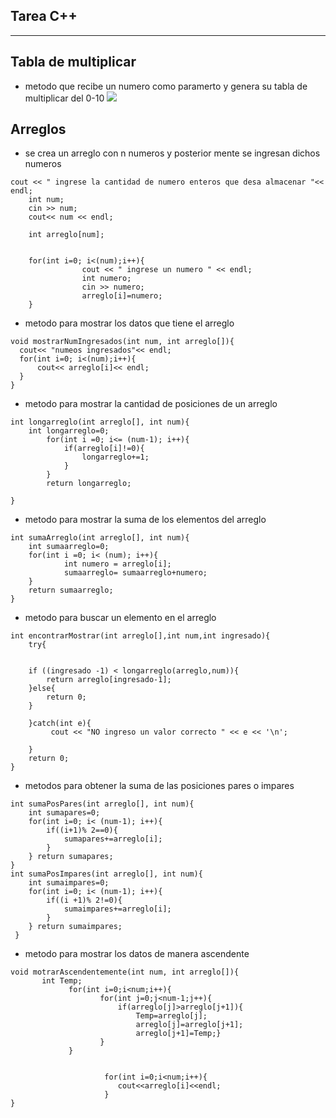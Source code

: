 Tarea C++
--------------
-----------------

Tabla de multiplicar
--------------------
+ metodo que recibe un numero como paramerto y genera su tabla de multiplicar del 0-10
![](https://i.imgur.com/L9YfAHZ.png)

Arreglos
----------
+ se crea un arreglo con n numeros y posterior mente se ingresan dichos numeros

~~~
cout << " ingrese la cantidad de numero enteros que desa almacenar "<< endl;
	int num;
	cin >> num;
	cout<< num << endl;

	int arreglo[num];


	for(int i=0; i<(num);i++){
				cout << " ingrese un numero " << endl;
				int numero;
				cin >> numero;
				arreglo[i]=numero;
	}
  ~~~
 + metodo para mostrar los datos que tiene el arreglo
  
  ~~~
  void mostrarNumIngresados(int num, int arreglo[]){
	cout<< "numeos ingresados"<< endl;
	for(int i=0; i<(num);i++){
		cout<< arreglo[i]<< endl;
	}
}
~~~

+ metodo para mostrar la cantidad de posiciones de un arreglo
~~~
int longarreglo(int arreglo[], int num){
	int longarreglo=0;
		for(int i =0; i<= (num-1); i++){
			if(arreglo[i]!=0){
				longarreglo+=1;
			}
		}
		return longarreglo;

}
~~~

+ metodo para mostrar la suma de los elementos del arreglo
~~~
int sumaArreglo(int arreglo[], int num){
	int sumaarreglo=0;
	for(int i =0; i< (num); i++){
			int numero = arreglo[i];
			sumaarreglo= sumaarreglo+numero;
	}
	return sumaarreglo;
}
~~~

+ metodo para buscar un elemento en el arreglo
~~~
int encontrarMostrar(int arreglo[],int num,int ingresado){
	try{


	if ((ingresado -1) < longarreglo(arreglo,num)){
		return arreglo[ingresado-1];
	}else{
		return 0;
	}

	}catch(int e){
		 cout << "NO ingreso un valor correcto " << e << '\n';

	}
	return 0;
}
~~~

+ metodos para obtener la suma de las posiciones pares o impares 
~~~
int sumaPosPares(int arreglo[], int num){
	int sumapares=0;
	for(int i=0; i< (num-1); i++){
		if((i+1)% 2==0){
			sumapares+=arreglo[i];
		}
	} return sumapares;
}
int sumaPosImpares(int arreglo[], int num){
	int sumaimpares=0;
	for(int i=0; i< (num-1); i++){
		if((i +1)% 2!=0){
			sumaimpares+=arreglo[i];
		}
	} return sumaimpares;
 } 
~~~
+ metodo para mostrar los datos de manera ascendente
~~~
void motrarAscendentemente(int num, int arreglo[]){
	   int Temp;
	         for(int i=0;i<num;i++){
	                for(int j=0;j<num-1;j++){
	                    if(arreglo[j]>arreglo[j+1]){
	                        Temp=arreglo[j];
	                        arreglo[j]=arreglo[j+1];
	                        arreglo[j+1]=Temp;}
	                }
	         }


	                 for(int i=0;i<num;i++){
	                    cout<<arreglo[i]<<endl;
	                 }
}
~~~
